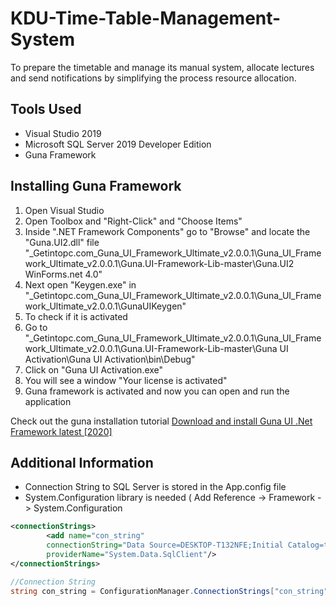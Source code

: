 # KDU-Time-Table-Management-System
To prepare the timetable and manage its manual system, allocate lectures and send notifications by simplifying the process resource allocation.

## Tools Used
- Visual Studio 2019
- Microsoft SQL Server 2019 Developer Edition
- Guna Framework


## Installing Guna Framework
1. Open Visual Studio
2. Open Toolbox and "Right-Click" and "Choose Items"
3. Inside ".NET Framework Components" go to "Browse" and locate the "Guna.UI2.dll" file
    "_Getintopc.com_Guna_UI_Framework_Ultimate_v2.0.0.1\Guna_UI_Framework_Ultimate_v2.0.0.1\Guna.UI-Framework-Lib-master\Guna.UI2 WinForms\.net 4.0"
4. Next open "Keygen.exe" in "_Getintopc.com_Guna_UI_Framework_Ultimate_v2.0.0.1\Guna_UI_Framework_Ultimate_v2.0.0.1\GunaUIKeygen"
5. To check if it is activated
6. Go to "_Getintopc.com_Guna_UI_Framework_Ultimate_v2.0.0.1\Guna_UI_Framework_Ultimate_v2.0.0.1\Guna.UI-Framework-Lib-master\Guna UI Activation\Guna UI Activation\bin\Debug"
7. Click on "Guna UI Activation.exe"
8. You will see a window "Your license is activated"
9. Guna framework is activated and now you can open and run the application

Check out the guna installation tutorial [Download and install Guna UI .Net Framework latest [2020]](https://www.youtube.com/watch?v=Rx40_T_yPZ0&t=130s)


## Additional Information
- Connection String to SQL Server is stored in the App.config file
- System.Configuration library is needed ( Add Reference -> Framework -> System.Configuration
    
```xml
<connectionStrings>
        <add name="con_string"
        connectionString="Data Source=DESKTOP-T132NFE;Initial Catalog=ttmsdb;Integrated Security=True;"
        providerName="System.Data.SqlClient"/>
</connectionStrings>
```

```c#
//Connection String
string con_string = ConfigurationManager.ConnectionStrings["con_string"].ConnectionString;
```
